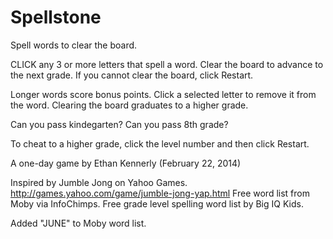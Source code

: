 Spellstone
==========

Spell words to clear the board.

CLICK any 3 or more letters that spell a word.
Clear the board to advance to the next grade.
If you cannot clear the board, click Restart.

Longer words score bonus points.
Click a selected letter to remove it from the word.
Clearing the board graduates to a higher grade.

Can you pass kindegarten?
Can you pass 8th grade?

To cheat to a higher grade, click the level number and then click Restart.

A one-day game by Ethan Kennerly (February 22, 2014)

Inspired by Jumble Jong on Yahoo Games.
http://games.yahoo.com/game/jumble-jong-yap.html
Free word list from Moby via InfoChimps.
Free grade level spelling word list by Big IQ Kids.

Added "JUNE" to Moby word list.

